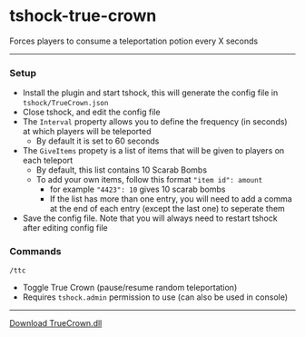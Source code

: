 # tshock-true-crown
 Forces players to consume a teleportation potion every X seconds
 
***

### Setup
* Install the plugin and start tshock, this will generate the config file in `tshock/TrueCrown.json`
* Close tshock, and edit the config file
* The `Interval` property allows you to define the frequency (in seconds) at which players will be teleported
    - By default it is set to 60 seconds
* The `GiveItems` propety is a list of items that will be given to players on each teleport
    - By default, this list contains 10 Scarab Bombs
    - To add your own items, follow this format `"item id": amount`
        - for example `"4423": 10` gives 10 scarab bombs
        - If the list has more than one entry, you will need to add a comma at the end of each entry (except the last one) to seperate them
* Save the config file. Note that you will always need to restart tshock after editing config file

### Commands
`/ttc`
* Toggle True Crown (pause/resume random teleportation)
* Requires `tshock.admin` permission to use (can also be used in console)

***

[Download TrueCrown.dll](https://github.com/onusai/tshock-true-crown/raw/main/bin/Debug/net6.0/TrueCrown.dll)
